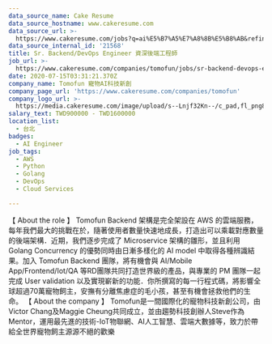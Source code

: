 ```yaml
---
data_source_name: Cake Resume
data_source_hostname: www.cakeresume.com
data_source_url: >-
  https://www.cakeresume.com/jobs?q=ai%E5%B7%A5%E7%A8%8B%E5%B8%AB&refinementList%5Blang_[…]y_type%5D=per_year&range%5Bsalary_range%5D%5Bmin%5D=1000000
data_source_internal_id: '21568'
title: Sr. Backend/DevOps Engineer 資深後端工程師
job_url: >-
  https://www.cakeresume.com/companies/tomofun/jobs/sr-backend-devops-engineer-senior-backend-engineer
date: 2020-07-15T03:31:21.370Z
company_name: Tomofun 寵物AI科技新創
company_page_url: 'https://www.cakeresume.com/companies/tomofun'
company_logo_url: >-
  https://media.cakeresume.com/image/upload/s--Lnjf32Kn--/c_pad,fl_png8,h_200,w_200/v1594890273/ztfrcn5jli33qaw9bpsz.png
salary_text: TWD900000 - TWD1600000
location_list:
  - 台北
badges:
  - AI Engineer
job_tags:
  - AWS
  - Python
  - Golang
  - DevOps
  - Cloud Services

---
```


【 About the role 】 Tomofun Backend 架構是完全架設在 AWS 的雲端服務，每年我們最大的挑戰在於，隨著使用者數量快速地成長，打造出可以乘載對應數量的後端架構．近期，我們逐步完成了 Microservice 架構的雛形，並且利用 Golang Concurrency 的優勢同時由日漸多樣化的 AI model 中取得各種辨識結果。加入 Tomofun Backend 團隊，將有機會與 AI/Mobile App/Frontend/Iot/QA 等RD團隊共同打造世界級的產品，與專業的 PM 團隊一起完成 User validation 以及實現嶄新的功能．你所撰寫的每一行程式碼，將影響全球超過70萬寵物飼主，安撫有分離焦慮症的毛小孩，甚至有機會拯救他們的生命。 【 About the company 】 Tomofun是一間國際化的寵物科技新創公司，由Victor Chang及Maggie Cheung共同成立，並由趨勢科技創辦人Steve作為Mentor，運用最先進的技術-IoT物聯網、AI人工智慧、雲端大數據等，致力於帶給全世界寵物飼主源源不絕的歡樂